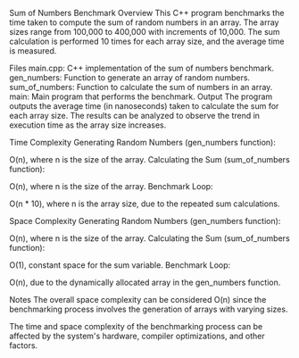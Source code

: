 Sum of Numbers Benchmark
Overview
This C++ program benchmarks the time taken to compute the sum of random numbers in an array. The array sizes range from 100,000 to 400,000 with increments of 10,000. The sum calculation is performed 10 times for each array size, and the average time is measured.

Files
main.cpp: C++ implementation of the sum of numbers benchmark.
gen_numbers: Function to generate an array of random numbers.
sum_of_numbers: Function to calculate the sum of numbers in an array.
main: Main program that performs the benchmark.
Output The program outputs the average time (in nanoseconds) taken to calculate the sum for each array size. The results can be analyzed to observe the trend in execution time as the array size increases.

Time Complexity
Generating Random Numbers (gen_numbers function):

O(n), where n is the size of the array. Calculating the Sum (sum_of_numbers function):

O(n), where n is the size of the array. Benchmark Loop:

O(n * 10), where n is the array size, due to the repeated sum calculations.

Space Complexity
Generating Random Numbers (gen_numbers function):

O(n), where n is the size of the array. Calculating the Sum (sum_of_numbers function):

O(1), constant space for the sum variable. Benchmark Loop:

O(n), due to the dynamically allocated array in the gen_numbers function.

Notes
The overall space complexity can be considered O(n) since the benchmarking process involves the generation of arrays with varying sizes.

The time and space complexity of the benchmarking process can be affected by the system's hardware, compiler optimizations, and other factors.
